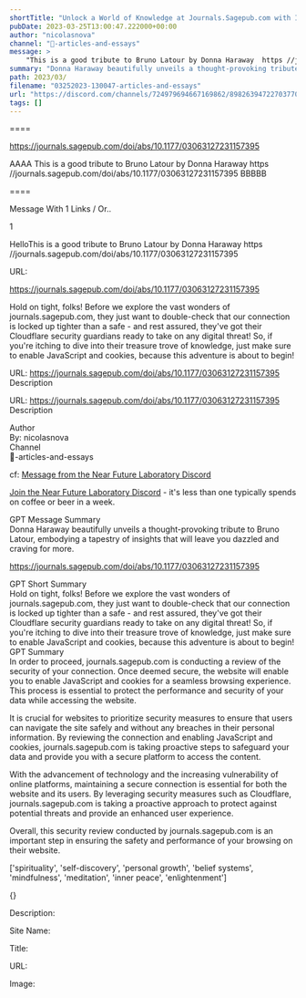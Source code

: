 ```yaml
---
shortTitle: "Unlock a World of Knowledge at Journals.Sagepub.com with Ironclad Cloudflare Security"
pubDate: 2023-03-25T13:00:47.222000+00:00
author: "nicolasnova"
channel: "📃-articles-and-essays"
message: >
    "This is a good tribute to Bruno Latour by Donna Haraway  https //journals.sagepub.com/doi/abs/10.1177/03063127231157395"
summary: "Donna Haraway beautifully unveils a thought-provoking tribute to Bruno Latour, embodying a tapestry of insights that will leave you dazzled and craving for more."
path: 2023/03/
filename: "03252023-130047-articles-and-essays"
url: "https://discord.com/channels/724979694667169862/898263947227037707/1089172027618889798"
tags: []
---
```

====

https://journals.sagepub.com/doi/abs/10.1177/03063127231157395

<!-- 

 -->

AAAA This is a good tribute to Bruno Latour by Donna Haraway  https //journals.sagepub.com/doi/abs/10.1177/03063127231157395 BBBBB

====
<div class="metadata-title-header pt-3 pb-3 pl-2">Message  With 1 Links / Or..</div>    
<div class="human-content-container">  


<p>1</p>
<div style="font-family: var(--font-family-peak);">HelloThis is a good tribute to Bruno Latour by Donna Haraway  https //journals.sagepub.com/doi/abs/10.1177/03063127231157395</div>

URL: <p>https://journals.sagepub.com/doi/abs/10.1177/03063127231157395</p>
<p></p>  <!-- Example: Display each item in a paragraph -->
<p>Hold on tight, folks! Before we explore the vast wonders of journals.sagepub.com, they just want to double-check that our connection is locked up tighter than a safe - and rest assured, they've got their Cloudflare security guardians ready to take on any digital threat! So, if you're itching to dive into their treasure trove of knowledge, just make sure to enable JavaScript and cookies, because this adventure is about to begin!</p>




URL: https://journals.sagepub.com/doi/abs/10.1177/03063127231157395
Description 

</div>

<div class="bg-blue-300 p-4 rounded-md mb-4">

URL: https://journals.sagepub.com/doi/abs/10.1177/03063127231157395
Description 

</div>

<div class="metadata-title-header pt-3 pb-3 pl-2">Author</div>    
<div class="bg-gray-200 p-4 rounded-md mb-4">   
By: nicolasnova
</div>

<div class="metadata-title-header pt-3 pb-3 pl-2">Channel</div>    
<div class="bg-gray-200 p-4 rounded-md mb-4">   
📃-articles-and-essays</span>
</div>

cf: <a href="">Message from the Near Future Laboratory Discord</a>

<a href="">Join the Near Future Laboratory Discord</a> - it's less than one typically spends on coffee or beer in a week. 

<div class="metadata-title-header pt-3 pb-3 pl-2">GPT Message Summary</div>    
<div class="robot-content-container">
Donna Haraway beautifully unveils a thought-provoking tribute to Bruno Latour, embodying a tapestry of insights that will leave you dazzled and craving for more.
</div>
</div>


<a href="https://journals.sagepub.com/doi/abs/10.1177/03063127231157395">https://journals.sagepub.com/doi/abs/10.1177/03063127231157395</a><br/>

<div class="metadata-title-header pt-3 pb-3 pl-2">GPT Short Summary</div>
<div class="robot-content-container">
Hold on tight, folks! Before we explore the vast wonders of journals.sagepub.com, they just want to double-check that our connection is locked up tighter than a safe - and rest assured, they've got their Cloudflare security guardians ready to take on any digital threat! So, if you're itching to dive into their treasure trove of knowledge, just make sure to enable JavaScript and cookies, because this adventure is about to begin!
</div>

<div class="metadata-title-header pt-3 pb-3 pl-2">GPT Summary</div>
<div class="robot-content-container">
In order to proceed, journals.sagepub.com is conducting a review of the security of your connection. Once deemed secure, the website will enable you to enable JavaScript and cookies for a seamless browsing experience. This process is essential to protect the performance and security of your data while accessing the website.

It is crucial for websites to prioritize security measures to ensure that users can navigate the site safely and without any breaches in their personal information. By reviewing the connection and enabling JavaScript and cookies, journals.sagepub.com is taking proactive steps to safeguard your data and provide you with a secure platform to access the content.

With the advancement of technology and the increasing vulnerability of online platforms, maintaining a secure connection is essential for both the website and its users. By leveraging security measures such as Cloudflare, journals.sagepub.com is taking a proactive approach to protect against potential threats and provide an enhanced user experience.

Overall, this security review conducted by journals.sagepub.com is an important step in ensuring the safety and performance of your browsing on their website.
</div>

<!-- Summary:  JPs.sagepub.com needs to review the security of your connection before proceeding .Enable JavaScript and cookies to continue . Ray ID: 8448f8d8d7ee0a7e9c . -->

['spirituality', 'self-discovery', 'personal growth', 'belief systems', 'mindfulness', 'meditation', 'inner peace', 'enlightenment']

<div class="bg-gray-400"> {} </div>

Description: 

Site Name: 

Title: 

URL: 

Image: <img src="" width="" height=""/>



